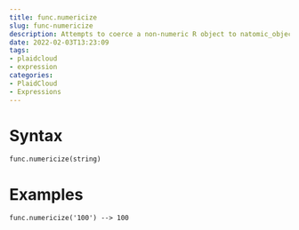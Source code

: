 ```yaml
---
title: func.numericize
slug: func-numericize
description: Attempts to coerce a non-numeric R object to natomic_object() or list of {natomic_object}
date: 2022-02-03T13:23:09
tags:
- plaidcloud
- expression
categories:
- PlaidCloud
- Expressions
---
```



# Syntax



```
func.numericize(string)
```


# Examples



```
func.numericize('100') --> 100
```
